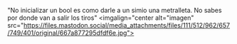 "No inicializar un bool es como darle a un simio una metralleta. No sabes por donde van a salir los tiros"
<imgalign="center alt="imagen" src="https://files.mastodon.social/media_attachments/files/111/512/962/657/749/401/original/667a877295dfdf6e.jpg">
